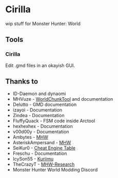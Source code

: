 # Cirilla

wip stuff for Monster Hunter: World


## Tools

### Cirilla

Edit .gmd files in an okayish GUI.


## Thanks to

- ID-Daemon and dynaomi
- MHVuze - [WorldChunkTool](https://github.com/mhvuze/WorldChunkTool) and documentation
- Delutto - GMD documentation
- izayoi - Documentation
- Zindea - Documentation
- FluffyQuack - FSM code inside Arctool
- hexhexhex - Documentation
- v00d00y - Documentation
- Ambytes - [MHW](https://github.com/Ambytes/MHW)
- AsteriskAmpersand - [MHW](https://github.com/AsteriskAmpersand/MHW)
- SeiKur0 - [Cheat Engine Table](http://fearlessrevolution.com/viewtopic.php?t=7642)
- Freschu - Documentation
- IcySon55 - [Kuriimu](https://github.com/IcySon55/Kuriimu/blob/master/src/text/text_gmd/GMDv2.cs)
- TheCrazyT - [MHW-Research](https://github.com/TheCrazyT/MHW-Research)
- Monster Hunter World Modding Discord
